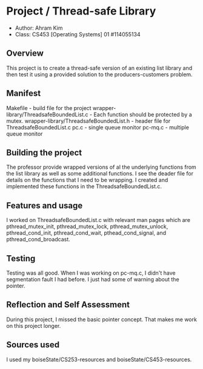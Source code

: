 # Project / Thread-safe Library

* Author: Ahram Kim
* Class: CS453 [Operating Systems] 01 #114055134


## Overview

This project is to create a thread-safe version of an existing list library and then test
it using a provided solution to the producers-customers problem.

## Manifest

Makefile - build file for the project
wrapper-library/ThreadsafeBoundedList.c - Each function should be protected by a mutex.
wrapper-library/ThreadsafeBoundedList.h - header file for ThreadsafeBoundedList.c
pc.c - single queue monitor
pc-mq.c - multiple queue monitor

## Building the project

The professor provide wrapped versions of al the underlying functions from the list library as well as some additional functions.
I see the deader file for details on the functions that I need to be wrapping. I created and implemented these functions in the ThreadsafeBoundedList.c.

## Features and usage

I worked on ThreadsafeBoundedList.c with relevant man pages which are pthread_mutex_init, pthread_mutex_lock, pthread_mutex_unlock, 
pthread_cond_init, pthread_cond_wait, pthead_cond_signal, and pthread_cond_broadcast. 

## Testing

Testing was all good. When I was working on pc-mq.c, I didn't have segmentation fault I had before. I just had some of warning about the pointer.

## Reflection and Self Assessment

During this project, I missed the basic pointer concept. That makes me work on this project longer.

## Sources used

I used my boiseState/CS253-resources and boiseState/CS453-resources.

